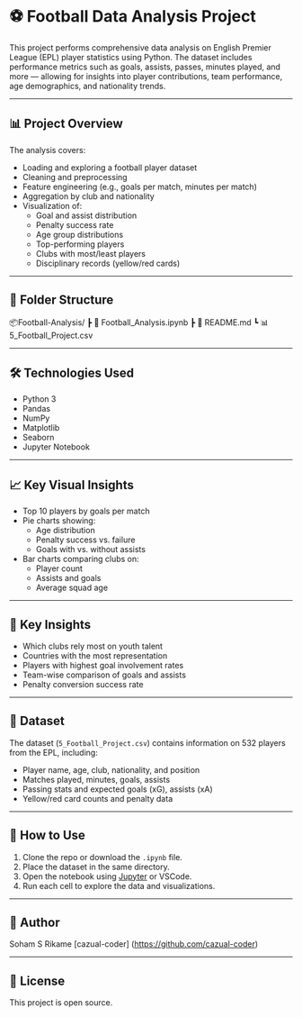 # ⚽ Football Data Analysis Project

This project performs comprehensive data analysis on English Premier League (EPL) player statistics using Python. The dataset includes performance metrics such as goals, assists, passes, minutes played, and more — allowing for insights into player contributions, team performance, age demographics, and nationality trends.

---

## 📊 Project Overview

The analysis covers:

- Loading and exploring a football player dataset
- Cleaning and preprocessing
- Feature engineering (e.g., goals per match, minutes per match)
- Aggregation by club and nationality
- Visualization of:
  - Goal and assist distribution
  - Penalty success rate
  - Age group distributions
  - Top-performing players
  - Clubs with most/least players
  - Disciplinary records (yellow/red cards)

---

## 📂 Folder Structure
📦Football-Analysis/
┣ 📜 Football_Analysis.ipynb
┣ 📜 README.md
┗ 📊 5_Football_Project.csv

---

## 🛠️ Technologies Used

- Python 3
- Pandas
- NumPy
- Matplotlib
- Seaborn
- Jupyter Notebook

---

## 📈 Key Visual Insights

- Top 10 players by goals per match
- Pie charts showing:
  - Age distribution
  - Penalty success vs. failure
  - Goals with vs. without assists
- Bar charts comparing clubs on:
  - Player count
  - Assists and goals
  - Average squad age

---

## 🧠 Key Insights

- Which clubs rely most on youth talent
- Countries with the most representation
- Players with highest goal involvement rates
- Team-wise comparison of goals and assists
- Penalty conversion success rate

---

## 📁 Dataset

The dataset (`5_Football_Project.csv`) contains information on 532 players from the EPL, including:

- Player name, age, club, nationality, and position
- Matches played, minutes, goals, assists
- Passing stats and expected goals (xG), assists (xA)
- Yellow/red card counts and penalty data

---

## 🚀 How to Use

1. Clone the repo or download the `.ipynb` file.
2. Place the dataset in the same directory.
3. Open the notebook using [Jupyter](https://jupyter.org/) or VSCode.
4. Run each cell to explore the data and visualizations.

---

## 📌 Author
Soham S Rikame 
[cazual-coder]
(https://github.com/cazual-coder)

---

## 📝 License

This project is open source.

